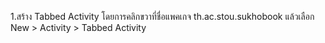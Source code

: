 1.สร้าง Tabbed Activity โดยการคลิกขวาที่ชื่อแพคเกจ th.ac.stou.sukhobook แล้วเลือก New > Activity > Tabbed Activity
